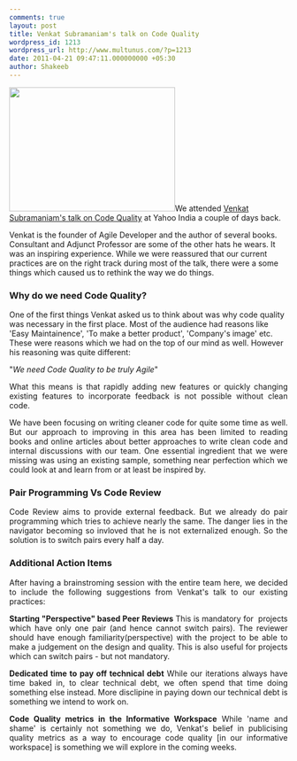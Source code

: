 ```yaml
---
comments: true
layout: post
title: Venkat Subramaniam's talk on Code Quality
wordpress_id: 1213
wordpress_url: http://www.multunus.com/?p=1213
date: 2011-04-21 09:47:11.000000000 +05:30
author: Shakeeb
---
```

<a rel="attachment wp-att-1217" href="http://www.multunus.com/2011/04/venkat-subramaniam-code-quality/venkat_at_yahoo/"><img class="alignright size-medium wp-image-1217" title="Venkat_at_yahoo" src="http://www.multunus.com/wp-blog/wp-content/uploads/2011/04/Venkat_at_yahoo-300x224.jpg" alt="" width="300" height="224" /></a>We attended <a href="http://http://www.agiledeveloper.com/presentations/caring_about_code_quality.pdf">Venkat Subramaniam's talk on Code Quality</a> at Yahoo India a couple of days back.

Venkat is the founder of Agile Developer and the author of several books. Consultant and Adjunct Professor are some of the other hats he wears. It was an inspiring experience. While we were reassured that our current practices are on the right track during most of the talk, there were a some things which caused us to rethink the way we do things.
<h3><strong>Why do we need Code Quality?</strong></h3>
One of the first things Venkat asked us to think about was why code quality was necessary in the first place. Most of the audience had reasons like 'Easy Maintainence', 'To make a better product', 'Company's image' etc. These were reasons which we had on the top of our mind as well. However his reasoning was quite different:
<p style="text-align: left;">"<em>We need Code Quality to be truly Agile</em>"</p>
<p style="text-align: justify;">What this means is that rapidly adding new features or quickly changing existing features to incorporate feedback is not possible without clean code.</p>
<p style="text-align: justify;">We have been focusing on writing cleaner code for quite some time as well. But our approach to improving in this area has been limited to reading books and online articles about better approaches to write clean code and internal discussions with our team. One essential ingredient that we were missing was using an existing sample, something near perfection which we could look at and learn from or at least be inspired by.</p>

<h3><strong>Pair Programming Vs Code Review</strong></h3>
<p style="text-align: justify;">Code Review aims to provide external feedback. But we already do pair programming which tries to achieve nearly the same. The danger lies in the navigator becoming so invloved that he is not externalized enough. So the solution is to switch pairs every half a day.</p>

<h3 style="text-align: justify;">Additional Action Items</h3>
<p style="text-align: justify;">After having a brainstroming session with the entire team here, we decided to include the following suggestions from Venkat's talk to our existing practices:</p>
<p style="text-align: justify;"><strong>Starting "Perspective" based Peer Reviews</strong>
This is mandatory for  projects which have only one pair (and hence cannot switch pairs). The reviewer should have enough familiarity(perspective) with the project to be able to make a judgement on the design and quality. This is also useful for projects which can switch pairs - but not mandatory.</p>
<p style="text-align: justify;"><strong>Dedicated time to pay off technical debt</strong>
While our iterations always have time baked in, to clear technical debt, we often spend that time doing something else instead. More disclipine in paying down our technical debt is something we intend to work on.</p>
<p style="text-align: justify;"><strong>Code Quality metrics in the Informative Workspace</strong>
While 'name and shame' is certainly not something we do, Venkat's belief in publicising quality metrics as a way to encourage code quality [in our informative workspace] is something we will explore in the coming weeks.</p>
<p style="text-align: justify;"></p>
